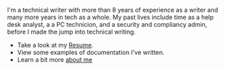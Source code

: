 I'm a technical writer with more than 8 years of experience as a writer and many more years in tech as a whole. My past lives include time as a help desk analyst, a a PC technicion, and a security and compliancy admin, before I made the jump into technical writing. 


* Take a look at my [Resume](resume.md).
* View some examples of documentation I've written.
* Learn a bit more [about me](about.md)

